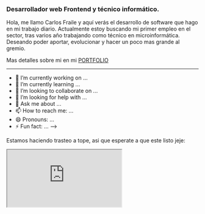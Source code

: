 ### Desarrollador web Frontend y técnico informático.

Hola, me llamo Carlos Fraile y aquí verás el desarrollo de software que hago en mi trabajo diario.
Actualmente estoy buscando mi primer empleo en el sector, tras varios año trabajando como técnico en microinformática.
Deseando poder aportar, evolucionar y hacer un poco mas grande al gremio.

Mas detalles sobre mi en mi <a href="https://cmfg.dev">PORTFOLIO</a>

_ _ _ _ _

- 🔭 I’m currently working on ...
- 🌱 I’m currently learning ...
- 👯 I’m looking to collaborate on ...
- 🤔 I’m looking for help with ...
- 💬 Ask me about ...
- 📫 How to reach me: ...
- 😄 Pronouns: ...
- ⚡ Fun fact: ...
-->

Estamos haciendo trasteo a tope, asi que esperate a que este listo jeje:
<iframe src="https://cmfg.dev"></iframe>
